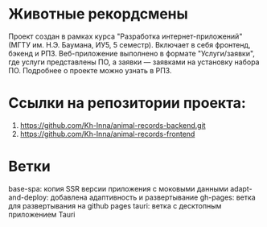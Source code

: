 # Животные рекордсмены

Проект создан в рамках курса "Разработка интернет-приложений" (МГТУ им. Н.Э. Баумана, ИУ5, 5 семестр). Включает в себя фронтенд, бэкенд и РПЗ.
Веб-приложение выполнено в формате "Услуги/заявки", где услуги представлены ПО, а заявки — заявками на установку набора ПО. Подробнее о проекте можно узнать в РПЗ.

# Ссылки на репозитории проекта:
1. https://github.com/Kh-Inna/animal-records-backend.git
2. https://github.com/Kh-Inna/animal-records-frontend

# Ветки
base-spa: копия SSR версии приложения с моковыми данными
adapt-and-deploy: добавлена адаптивность и развертывание
gh-pages: ветка для развертывания на github pages
tauri: ветка с десктопным приложением Tauri
